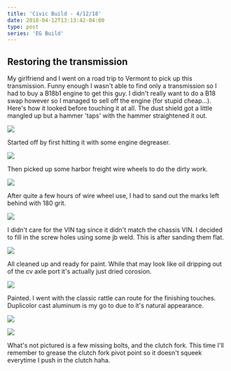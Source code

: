 ```yaml
---
title: 'Civic Build - 4/12/18'
date: 2018-04-12T13:13:42-04:00
type: post
series: 'EG Build'
---
```


## Restoring the transmission

My girlfriend and I went on a road trip to Vermont to pick up this transmission. Funny enough I wasn't able to find only a transmission so I had to buy a B18b1 engine to get this guy. I didn't really want to do a B18 swap however so I managed to sell off the engine (for stupid cheap...). Here's how it looked before touching it at all. The dust shield got a little mangled up but a hammer 'taps' with the hammer straightened it out.

![](images/1.jpg)

Started off by first hitting it with some engine degreaser.

![](images/2.jpg)

Then picked up some harbor freight wire wheels to do the dirty work.

![](images/3.jpg)

After quite a few hours of wire wheel use, I had to sand out the marks left behind with 180 grit.

![](images/4.jpg)

I didn't care for the VIN tag since it didn't match the chassis VIN. I decided to fill in the screw holes using some jb weld. This is after sanding them flat.

![](images/5.jpg)

All cleaned up and ready for paint. While that may look like oil dripping out of the cv axle port it's actually just dried corosion.

![](images/6.jpg)

Painted. I went with the classic rattle can route for the finishing touches. Duplicolor cast aluminum is my go to due to it's natural appearance.

![](images/7.jpg)

![](images/8.jpg)

What's not pictured is a few missing bolts, and the clutch fork. This time I'll remember to grease the clutch fork pivot point so it doesn't squeek everytime I push in the clutch haha.
